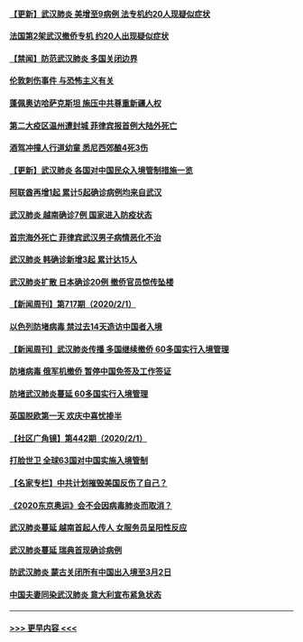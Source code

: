 #### [【更新】武汉肺炎 美增至9病例 法专机约20人现疑似症状](../pages/prog202/a102758911.md?t=02031111) 
#### [法国第2架武汉撤侨专机 约20人出现疑似症状](../pages/prog202/a102767617.md?t=02031111) 
#### [【禁闻】防范武汉肺炎  多国关闭边界](../pages/prog202/a102767542.md?t=02031111) 
#### [伦敦刺伤事件 与恐怖主义有关](../pages/prog202/a102767509.md?t=02031111) 
#### [蓬佩奥访哈萨克斯坦 施压中共尊重新疆人权](../pages/prog202/a102767395.md?t=02031111) 
#### [第二大疫区温州遭封城 菲律宾报首例大陆外死亡](../pages/prog202/a102767388.md?t=02031111) 
#### [酒驾冲撞人行道幼童 悉尼西郊酿4死3伤](../pages/prog202/a102767238.md?t=02031111) 
#### [【更新】武汉肺炎 各国对中国民众入境管制措施一览](../pages/prog202/a102767170.md?t=02031111) 
#### [阿联酋再增1起 累计5起确诊病例均来自武汉](../pages/prog202/a102767207.md?t=02031111) 
#### [武汉肺炎 越南确诊7例 国家进入防疫状态](../pages/prog202/a102767186.md?t=02031111) 
#### [首宗海外死亡 菲律宾武汉男子病情恶化不治](../pages/prog202/a102767150.md?t=02031111) 
#### [武汉肺炎 韩确诊新增3起 累计达15人](../pages/prog202/a102767132.md?t=02031111) 
#### [武汉肺炎扩散 日本确诊20例 撤侨官员惊传坠楼](../pages/prog202/a102767109.md?t=02031111) 
#### [【新闻周刊】第717期（2020/2/1）](../pages/prog202/a102767114.md?t=02031111) 
#### [以色列防堵病毒 禁过去14天造访中国者入境](../pages/prog202/a102767091.md?t=02031111) 
#### [【新闻周刊】武汉肺炎传播 多国继续撤侨 60多国实行入境管理](../pages/prog202/a102767044.md?t=02031111) 
#### [防堵病毒 俄军机撤侨 暂停中国免签及工作签证](../pages/prog202/a102767084.md?t=02031111) 
#### [防堵武汉肺炎蔓延 60多国实行入境管理](../pages/prog202/a102766756.md?t=02031111) 
#### [英国脱欧第一天 欢庆中喜忧掺半](../pages/prog202/a102766971.md?t=02031111) 
#### [【社区广角镜】第442期（2020/2/1）](../pages/prog202/a102766826.md?t=02031111) 
#### [打脸世卫 全球63国对中国实施入境管制](../pages/prog202/a102766497.md?t=02031111) 
#### [【名家专栏】中共计划摧毁美国反伤了自己？](../pages/prog202/a102766174.md?t=02031111) 
#### [《2020东京奥运》会不会因病毒肺炎而取消？](../pages/prog202/a102766393.md?t=02031111) 
#### [武汉肺炎蔓延  越南首起人传人 女服务员呈阳性反应](../pages/prog202/a102766314.md?t=02031111) 
#### [武汉肺炎蔓延 瑞典首现确诊病例](../pages/prog202/a102766272.md?t=02031111) 
#### [防武汉肺炎 蒙古关闭所有中国出入境至3月2日](../pages/prog202/a102766187.md?t=02031111) 
#### [中国夫妻同染武汉肺炎 意大利宣布紧急状态](../pages/prog202/a102766160.md?t=02031111) 

----
#### [ >>> 更早内容 <<< ](../indexes/prog202-earlier.md)
